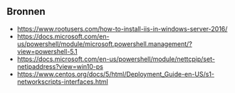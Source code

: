 ## Bronnen

- https://www.rootusers.com/how-to-install-iis-in-windows-server-2016/
- https://docs.microsoft.com/en-us/powershell/module/microsoft.powershell.management/?view=powershell-5.1
- https://docs.microsoft.com/en-us/powershell/module/nettcpip/set-netipaddress?view=win10-ps
- https://www.centos.org/docs/5/html/Deployment_Guide-en-US/s1-networkscripts-interfaces.html
